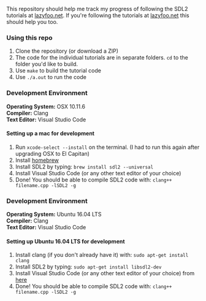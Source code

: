 This repository should help me track my progress of following the SDL2 tutorials at [lazyfoo.net](http://lazyfoo.net). If you're following the tutorials at [lazyfoo.net](http://lazyfoo.net) this should help you too.

### Using this repo

1. Clone the repository (or download a ZIP)
1. The code for the individual tutorials are in separate folders. `cd` to the folder you'd like to build.
1. Use `make` to build the tutorial code
1. Use `./a.out` to run the code

### Development Environment
**Operating System:** OSX 10.11.6   
**Compiler:** Clang   
**Text Editor:** Visual Studio Code

#### Setting up a mac for development

1. Run `xcode-select --install` on the terminal. (I had to run this again after upgrading OSX to El Capitan)
1. Install [homebrew](http://brew.sh)
1. Install SDL2 by typing: `brew install sdl2 --universal`
1. Install Visual Studio Code (or any other text editor of your choice)
1. Done! You should be able to compile SDL2 code with: `clang++ filename.cpp -lSDL2 -g`

### Development Environment
**Operating System:** Ubuntu 16.04 LTS   
**Compiler:** Clang   
**Text Editor:** Visual Studio Code

#### Setting up Ubuntu 16.04 LTS for development

1. Install clang (if you don't already have it) with: `sudo apt-get install clang`
1. Install SDL2 by typing: `sudo apt-get install libsdl2-dev`
1. Install Visual Studio Code (or any other text editor of your choice) from [here](http://code.visualstudio.com/)
1. Done! You should be able to compile SDL2 code with: `clang++ filename.cpp -lSDL2 -g`
